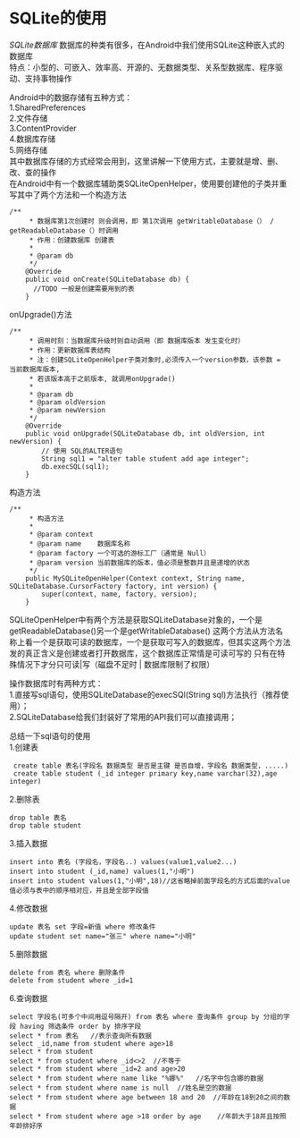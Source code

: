 # SQLite的使用
_SQLite数据库_ 
数据库的种类有很多，在Android中我们使用SQLite这种嵌入式的数据库<br />
特点：小型的、可嵌入、效率高、开源的、无数据类型、关系型数据库、程序驱动、支持事物操作

Android中的数据存储有五种方式：<br />
1.SharedPreferences<br />
2.文件存储<br />
3.ContentProvider<br />
4.数据库存储<br />
5.网络存储<br />
其中数据库存储的方式经常会用到，这里讲解一下使用方式，主要就是增、删、改、查的操作<br />
在Android中有一个数据库辅助类SQLiteOpenHelper，使用要创建他的子类并重写其中了两个方法和一个构造方法<br />
    
    /**
         * 数据库第1次创建时 则会调用，即 第1次调用 getWritableDatabase（） / getReadableDatabase（）时调用
         * 作用：创建数据库 创建表
         *
         * @param db
         */
        @Override
        public void onCreate(SQLiteDatabase db) {
          //TODO 一般是创建需要用到的表        
        }
onUpgrade()方法
    
    /**
         * 调用时刻：当数据库升级时则自动调用（即 数据库版本 发生变化时）
         * 作用：更新数据库表结构
         * 注：创建SQLiteOpenHelper子类对象时,必须传入一个version参数，该参数 = 当前数据库版本,
         * 若该版本高于之前版本, 就调用onUpgrade()
         *
         * @param db
         * @param oldVersion
         * @param newVersion
         */
        @Override
        public void onUpgrade(SQLiteDatabase db, int oldVersion, int newVersion) {
            // 使用 SQL的ALTER语句
            String sql1 = "alter table student add age integer";
            db.execSQL(sql1);
        }
构造方法

    /**
         * 构造方法
         *
         * @param context
         * @param name    数据库名称
         * @param factory 一个可选的游标工厂（通常是 Null）
         * @param version 当前数据库的版本，值必须是整数并且是递增的状态
         */
        public MySQLiteOpenHelper(Context context, String name, SQLiteDatabase.CursorFactory factory, int version) {
            super(context, name, factory, version);
        }
    
SQLiteOpenHelper中有两个方法是获取SQLiteDatabase对象的，一个是getReadableDatabase()另一个是getWritableDatabase()
这两个方法从方法名称上看一个是获取可读的数据库，一个是获取可写入的数据库，但其实这两个方法发的真正含义是创建或者打开数据库，这个数据库正常情是可读可写的
只有在特殊情况下才分只可读|写（磁盘不足时 | 数据库限制了权限）
    
    
    
操作数据库时有两种方式：<br /> 
1.直接写sql语句，使用SQLiteDatabase的execSQl(String sql)方法执行（推荐使用）；<br /> 
2.SQLiteDatabase给我们封装好了常用的API我们可以直接调用；<br /> 

总结一下sql语句的使用<br /> 
1.创建表  <br /> 
    
     create table 表名(字段名 数据类型 是否是主键 是否自增，字段名 数据类型，.....) 
     create table student (_id integer primary key,name varchar(32),age integer)

2.删除表
    
    drop table 表名
    drop table student

3.插入数据
    
    insert into 表名 (字段名，字段名..) values(value1,value2...)
    insert into student (_id,name) values(1,"小明")
    insert into student values(1,"小明",18)//这省略掉前面字段名的方式后面的value值必须与表中的顺序相对应，并且是全部字段值

4.修改数据
    
    update 表名 set 字段=新值 where 修改条件
    update student set name="张三" where name="小明"

5.删除数据
    
    delete from 表名 where 删除条件
    delete from student where _id=1

6.查询数据
    
    select 字段名(可多个中间用逗号隔开) from 表名 where 查询条件 group by 分组的字段 having 筛选条件 order by 排序字段
    select * from 表名   //表示查询所有数据
    select _id,name from student where age>18
    select * from student
    select * from student where _id<>2  //不等于
    select * from student where _id=2 and age>20
    select * from student where name like "%娜%"   //名字中包含娜的数据
    select * from student where name is null  //姓名是空的数据
    select * from student where age between 18 and 20  //年龄在18到20之间的数据
    select * from student where age >18 order by age    //年龄大于18并且按照年龄排好序




